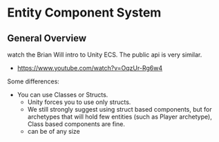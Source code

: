 ﻿# Entity Component System

## General Overview

watch the Brian Will intro to Unity ECS.  The public api is very similar.
- https://www.youtube.com/watch?v=OqzUr-Rg6w4


Some differences:
- You can use Classes or Structs.  
   - Unity forces you to use only structs.
   - We still strongly suggest using struct based components, but for archetypes that will hold few entities (such as Player archetype), Class based components are fine.
   - can be of any size

